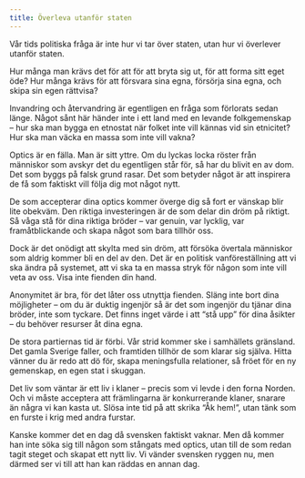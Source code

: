 ```yaml
---
title: Överleva utanför staten
---
```

Vår tids politiska fråga är inte hur vi tar över staten, utan hur vi överlever utanför staten.

Hur många man krävs det för att för att bryta sig ut, för att forma sitt eget öde? Hur många krävs för att försvara sina egna, försörja sina egna, och skipa sin egen rättvisa?

Invandring och återvandring är egentligen en fråga som förlorats sedan länge. Något sånt här händer inte i ett land med en levande folkgemenskap – hur ska man bygga en etnostat när folket inte vill kännas vid sin etnicitet? Hur ska man väcka en massa som inte vill vakna?

Optics är en fälla. Man är sitt yttre. Om du lyckas locka röster från människor som avskyr det du egentligen står för, så har du blivit en av dom. Det som byggs på falsk grund rasar. Det som betyder något är att inspirera de få som faktiskt vill följa dig mot något nytt.

De som accepterar dina optics kommer överge dig så fort er vänskap blir lite obekväm. Den riktiga investeringen är de som delar din dröm på riktigt. Så våga stå för dina riktiga bröder – var genuin, var lycklig, var framåtblickande och skapa något som bara tillhör oss.

Dock är det onödigt att skylta med sin dröm, att försöka övertala människor som aldrig kommer bli en del av den. Det är en politisk vanföreställning att vi ska ändra på systemet, att vi ska ta en massa stryk för någon som inte vill veta av oss. Visa inte fienden din hand.

Anonymitet är bra, för det låter oss utnyttja fienden. Släng inte bort dina möjligheter – om du är duktig ingenjör så är det som ingenjör du tjänar dina bröder, inte som tyckare. Det finns inget värde i att “stå upp” för dina åsikter – du behöver resurser åt dina egna.

De stora partiernas tid är förbi. Vår strid kommer ske i samhällets gränsland. Det gamla Sverige faller, och framtiden tillhör de som klarar sig själva. Hitta vänner du är redo att dö för, skapa meningsfulla relationer, så fröet för en ny gemenskap, en egen stat i skuggan.

Det liv som väntar är ett liv i klaner – precis som vi levde i den forna Norden. Och vi måste acceptera att främlingarna är konkurrerande klaner, snarare än några vi kan kasta ut. Slösa inte tid på att skrika “Åk hem!”, utan tänk som en furste i krig med andra furstar.

Kanske kommer det en dag då svensken faktiskt vaknar. Men då kommer han inte söka sig till någon som stångats med optics, utan till de som redan tagit steget och skapat ett nytt liv. Vi vänder svensken ryggen nu, men därmed ser vi till att han kan räddas en annan dag.
